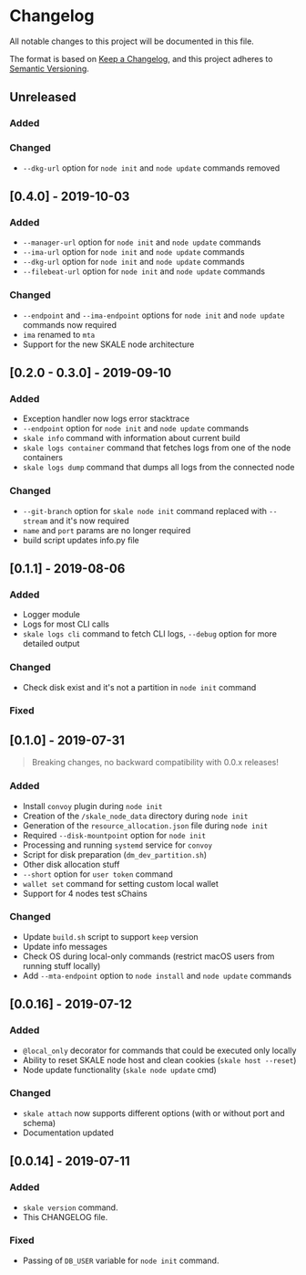 # Changelog

All notable changes to this project will be documented in this file.

The format is based on [Keep a Changelog](https://keepachangelog.com/en/1.0.0/),
and this project adheres to [Semantic Versioning](https://semver.org/spec/v2.0.0.html).

## Unreleased

### Added

### Changed

-   `--dkg-url` option for `node init` and `node update` commands removed

## [0.4.0] - 2019-10-03

### Added

-   `--manager-url` option for `node init` and `node update` commands 
-   `--ima-url` option for `node init` and `node update` commands 
-   `--dkg-url` option for `node init` and `node update` commands
-   `--filebeat-url` option for `node init` and `node update` commands

### Changed

-   `--endpoint` and `--ima-endpoint` options for `node init` and `node update` commands now required
-   `ima` renamed to `mta`
-   Support for the new SKALE node architecture

## [0.2.0 - 0.3.0] - 2019-09-10

### Added

-   Exception handler now logs error stacktrace
-   `--endpoint` option for `node init` and `node update` commands
-   `skale info` command with information about current build
-   `skale logs container` command that fetches logs from one of the node containers
-   `skale logs dump` command that dumps all logs from the connected node

### Changed

-   `--git-branch` option for `skale node init` command replaced with `--stream` and it's now required
-   `name` and `port` params are no longer required
-   build script updates info.py file

## [0.1.1] - 2019-08-06

### Added

-   Logger module
-   Logs for most CLI calls
-   `skale logs cli` command to fetch CLI logs, `--debug` option for more detailed output

### Changed

-   Check disk exist and it's not a partition in `node init` command

### Fixed

## [0.1.0] - 2019-07-31

> Breaking changes, no backward compatibility with 0.0.x releases!

### Added

-   Install `convoy` plugin during `node init`
-   Creation of the `/skale_node_data` directory during `node init`
-   Generation of the `resource_allocation.json` file during `node init`
-   Required `--disk-mountpoint` option for `node init`
-   Processing and running `systemd` service for `convoy`
-   Script for disk preparation (`dm_dev_partition.sh`)
-   Other disk allocation stuff
-   `--short` option for `user token` command
-   `wallet set` command for setting custom local wallet
-   Support for 4 nodes test sChains

### Changed

-   Update `build.sh` script to support `keep` version
-   Update info messages
-   Check OS during local-only commands (restrict macOS users from running stuff locally)
-   Add `--mta-endpoint` option to `node install` and `node update` commands

## [0.0.16] - 2019-07-12

### Added

-   `@local_only` decorator for commands that could be executed only locally
-   Ability to reset SKALE node host and clean cookies (`skale host --reset`)
-   Node update functionality (`skale node update` cmd)

### Changed

-   `skale attach` now supports different options (with or without port and schema)
-   Documentation updated

## [0.0.14] - 2019-07-11

### Added

-   `skale version` command.
-   This CHANGELOG file.

### Fixed

-   Passing of `DB_USER` variable for `node init` command.
